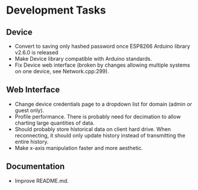 # **Development Tasks**

## Device
* Convert to saving only hashed password once ESP8266 Arduino library v2.6.0 is released
* Make Device library compatible with Arduino standards.
* Fix Device web interface (broken by changes allowing multiple systems on one device, see Network.cpp:299).

## Web Interface
* Change device credentials page to a dropdown list for domain (admin or guest only).
* Profile performance. There is probably need for decimation to allow charting large quantities of data.
* Should probably store historical data on client hard drive. When reconnecting, it should only update history instead of transmitting the entire history.
* Make x-axis manipulation faster and more aesthetic.

## Documentation
* Improve README.md.
